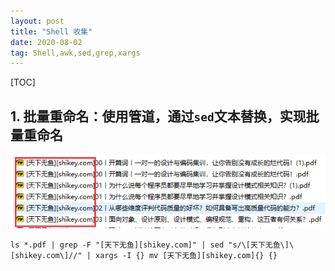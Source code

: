 ```yaml
---
layout: post
title: "Shell 收集"
date: 2020-08-02
tag: Shell,awk,sed,grep,xargs
---
```

[TOC]

## 1. 批量重命名：使用管道，通过`sed`文本替换，实现批量重命名
![rename file](/images/article/shell-pipline-renamefile.png)
```shell
ls *.pdf | grep -F "[天下无鱼][shikey.com]" | sed "s/\[天下无鱼\]\[shikey.com\]//" | xargs -I {} mv [天下无鱼][shikey.com]{} {}
```